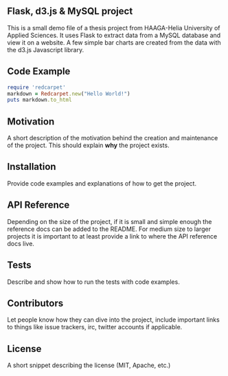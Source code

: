 ## Flask, d3.js & MySQL project

This is a small demo file of a thesis project from HAAGA-Helia University of Applied Sciences. It uses Flask to extract data from a MySQL database and view it on a website. A few simple bar charts are created from the data with the d3.js Javascript library. 

## Code Example

```ruby
require 'redcarpet'
markdown = Redcarpet.new("Hello World!")
puts markdown.to_html
```

## Motivation

A short description of the motivation behind the creation and maintenance of the project. This should explain **why** the project exists.

## Installation

Provide code examples and explanations of how to get the project.

## API Reference

Depending on the size of the project, if it is small and simple enough the reference docs can be added to the README. For medium size to larger projects it is important to at least provide a link to where the API reference docs live.

## Tests

Describe and show how to run the tests with code examples.

## Contributors

Let people know how they can dive into the project, include important links to things like issue trackers, irc, twitter accounts if applicable.

## License

A short snippet describing the license (MIT, Apache, etc.)

